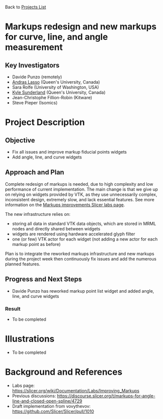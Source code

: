 Back to [Projects List](../../README.md#ProjectsList)

# Markups redesign and new markups for curve, line, and angle measurement

## Key Investigators

- Davide Punzo (remotely)
- [Andras Lasso](http://perk.cs.queensu.ca/users/lasso) (Queen's University, Canada)
- Sara Rolfe (University of Washington, USA)
- [Kyle Sunderland](http://perk.cs.queensu.ca/users/sunderland) (Queen's University, Canada)
- Jean-Christophe Fillion-Robin (Kitware)
- Steve Pieper (Isomics)

# Project Description

## Objective

- Fix all issues and improve markup fiducial points widgets
- Add angle, line, and curve widgets

## Approach and Plan

Complete redesign of markups is needed, due to high complexity and low performance of current implementation. The main change is that we give up on relying on widgets provided by VTK, as they use unnecessarily complex, inconsistent design, extremely slow, and lack essential features. See more information on the [Markups improvements Slicer labs page](https://slicer.org/wiki/Documentation/Labs/Improving_Markups).

The new infrastructure relies on:
- storing all data in standard VTK data objects, which are stored in MRML nodes and directly shared between widgets
- widgets are rendered using hardware accelerated glyph filter
- one (or few) VTK actor for each widget (not adding a new actor for each markup point as before)

Plan is to integrate the reworked markups infrastructure and new markups during the project week then continuously fix issues and add the numerous planned features.

## Progress and Next Steps

- Davide Punzo has reworked markup point list widget and added angle, line, and curve widgets

### Result

- To be completed

# Illustrations

- To be completed

<!--

| Philips 3D US | Chroma-depth in PRISM | Depth peeling in PRISM |
| --- | --- | --- |
| ![](../../../PW28_2018_GranCanaria/Projects/MultiVolumeRendering/matt-jolley-us.png) | ![](../../../PW28_2018_GranCanaria/Projects/MultiVolumeRendering/chroma-depth-crop.png) | ![](../../../PW28_2018_GranCanaria/Projects/MultiVolumeRendering/depth-peeling-crop.png) |

-->

# Background and References

- Labs page: https://slicer.org/wiki/Documentation/Labs/Improving_Markups
- Previous discussions: https://discourse.slicer.org/t/markups-for-angle-line-and-closed-open-spline/4729
- Draft implementation from vovythevov: https://github.com/Slicer/Slicer/pull/1010
